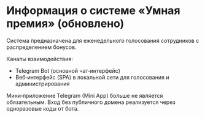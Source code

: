 # Информация о системе «Умная премия» (обновлено)

Система предназначена для еженедельного голосования сотрудников с распределением бонусов. 

Каналы взаимодействия:
- Telegram Bot (основной чат‑интерфейс)
- Веб‑интерфейс (SPA) в локальной сети для голосования и администрирования

Мини‑приложение Telegram (Mini App) больше не является обязательным. Вход без публичного домена реализуется через одноразовые коды от бота.
